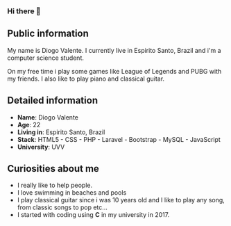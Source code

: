 ### Hi there 👋

## Public information

My name is Diogo Valente. I currently live in Espirito Santo, Brazil and i'm a computer science student.

On my free time i play some games like League of Legends and PUBG with my friends. I also like to play piano and classical guitar.


## Detailed information

* **Name**: Diogo Valente
* **Age**: 22
* **Living in**: Espirito Santo, Brazil
* **Stack**: HTML5 - CSS - PHP - Laravel - Bootstrap - MySQL - JavaScript
* **University**: UVV

## Curiosities about me

* I really like to help people.
* I love swimming in beaches and pools
* I play classical guitar since i was 10 years old and I like to play any song, from classic songs to pop etc...
* I started with coding using **C** in my university in 2017.

